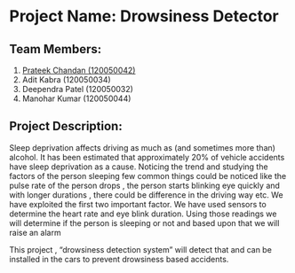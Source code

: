 # Project Name: Drowsiness Detector

## Team Members:

1. [Prateek Chandan (120050042)](http://www.prateekchandan.in)
2. Adit Kabra (120050034)
3. Deependra Patel (120050032)
4. Manohar Kumar (120050044)

## Project Description:

Sleep deprivation affects driving as much as (and sometimes more than) alcohol. It has been estimated that approximately 20% of vehicle accidents have sleep deprivation as a cause.
Noticing the trend and studying the factors of the person sleeping few common things could be noticed like the pulse rate of the person drops , the person starts blinking eye quickly and with longer durations , there could be difference in the driving way etc. We have exploited the first two important factor. We have used sensors to determine the heart rate and eye blink duration. Using those readings we will determine if the person is sleeping or not and based upon that we will raise an alarm

This project , “drowsiness detection system” will detect that and can be installed in the cars to prevent drowsiness based accidents.
